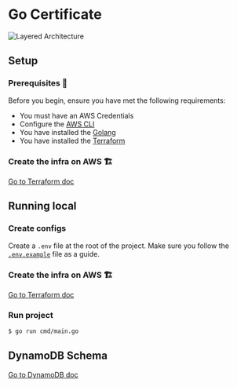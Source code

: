 # Go Certificate

![Layered Architecture](https://github.com/malaquiasdev/ekoa-certificate-generator/blob/main/doc/dynamodb/architecture/ekoa-certificate-generator.drawio.png?raw=true)

## Setup

### Prerequisites 📝

Before you begin, ensure you have met the following requirements:

- You must have an AWS Credentials
- Configure the [AWS CLI](https://aws.amazon.com/pt/cli/)
- You have installed the [Golang](https://go.dev/)
- You have installed the [Terraform](https://www.terraform.io)

### Create the infra on AWS 🏗️

[Go to Terraform doc](terraform/readme.md)

## Running local

### Create configs

Create a `.env` file at the root of the project. Make sure you follow the [`.env.example`](.env.example) file as a guide.

### Create the infra on AWS 🏗️

[Go to Terraform doc](terraform/readme.md)

### Run project

```sh
$ go run cmd/main.go
```

## DynamoDB Schema

[Go to DynamoDB doc](doc/dynamodb/README.md)
